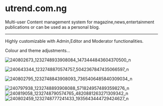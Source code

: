 # utrend.com.ng
Multi-user Content management system for magazine,news,entertainment publications or can be used as a personal blog.
***********

Highly customizable with Admin,Editor and Moderator functionalities.

Colour and theme adjustments… 


![240802673_1232748933908084_1473444843604370500_n](https://user-images.githubusercontent.com/60238828/187422450-8f2f0c5b-085d-4116-a218-5c1665367db7.png)

![240643344_1232748870574757_5042367847435066597_n](https://user-images.githubusercontent.com/60238828/187422473-083849a3-f213-4910-8eee-5f87775889e0.png)

![240802795_1232748843908093_7365406485840309034_n](https://user-images.githubusercontent.com/60238828/187422514-8124ffa5-6a01-4e02-a192-0682ed383d6c.png)

![240797938_1232748893908088_5718249574893598276_n](https://user-images.githubusercontent.com/60238828/187422548-982afe39-9219-4277-a0e1-32eaa086451e.png)
![240819058_1232748790574765_4820881263271309342_n](https://user-images.githubusercontent.com/60238828/187422639-71bef674-80e6-4666-ad5c-b6b442df446e.png)
![240802459_1232748777241433_1935643444729424627_n](https://user-images.githubusercontent.com/60238828/187422658-f02fa08c-afcb-4420-907e-7758a96a7754.png)
